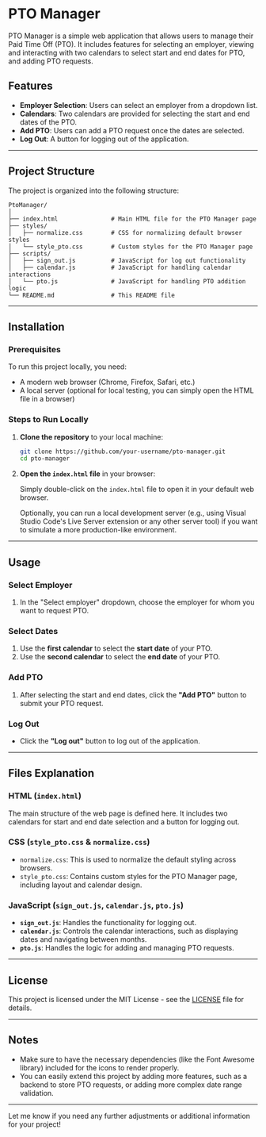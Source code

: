 
# PTO Manager

PTO Manager is a simple web application that allows users to manage their Paid Time Off (PTO). It includes features for selecting an employer, viewing and interacting with two calendars to select start and end dates for PTO, and adding PTO requests.

## Features
- **Employer Selection**: Users can select an employer from a dropdown list.
- **Calendars**: Two calendars are provided for selecting the start and end dates of the PTO.
- **Add PTO**: Users can add a PTO request once the dates are selected.
- **Log Out**: A button for logging out of the application.

---

## Project Structure

The project is organized into the following structure:

```
PtoManager/
│
├── index.html               # Main HTML file for the PTO Manager page
├── styles/
│   ├── normalize.css        # CSS for normalizing default browser styles
│   └── style_pto.css        # Custom styles for the PTO Manager page
├── scripts/
│   ├── sign_out.js          # JavaScript for log out functionality
│   ├── calendar.js          # JavaScript for handling calendar interactions
│   └── pto.js               # JavaScript for handling PTO addition logic
└── README.md                # This README file
```

---

## Installation

### Prerequisites
To run this project locally, you need:
- A modern web browser (Chrome, Firefox, Safari, etc.)
- A local server (optional for local testing, you can simply open the HTML file in a browser)

### Steps to Run Locally
1. **Clone the repository** to your local machine:

   ```bash
   git clone https://github.com/your-username/pto-manager.git
   cd pto-manager
   ```

2. **Open the `index.html` file** in your browser:

   Simply double-click on the `index.html` file to open it in your default web browser.

   Optionally, you can run a local development server (e.g., using Visual Studio Code's Live Server extension or any other server tool) if you want to simulate a more production-like environment.

---

## Usage

### Select Employer
1. In the "Select employer" dropdown, choose the employer for whom you want to request PTO.

### Select Dates
1. Use the **first calendar** to select the **start date** of your PTO.
2. Use the **second calendar** to select the **end date** of your PTO.

### Add PTO
1. After selecting the start and end dates, click the **"Add PTO"** button to submit your PTO request.

### Log Out
- Click the **"Log out"** button to log out of the application.

---

## Files Explanation

### HTML (`index.html`)
The main structure of the web page is defined here. It includes two calendars for start and end date selection and a button for logging out.

### CSS (`style_pto.css` & `normalize.css`)
- `normalize.css`: This is used to normalize the default styling across browsers.
- `style_pto.css`: Contains custom styles for the PTO Manager page, including layout and calendar design.

### JavaScript (`sign_out.js`, `calendar.js`, `pto.js`)
- **`sign_out.js`**: Handles the functionality for logging out.
- **`calendar.js`**: Controls the calendar interactions, such as displaying dates and navigating between months.
- **`pto.js`**: Handles the logic for adding and managing PTO requests.

---

## License

This project is licensed under the MIT License - see the [LICENSE](LICENSE) file for details.

---

## Notes
- Make sure to have the necessary dependencies (like the Font Awesome library) included for the icons to render properly.
- You can easily extend this project by adding more features, such as a backend to store PTO requests, or adding more complex date range validation.

---

Let me know if you need any further adjustments or additional information for your project!
